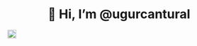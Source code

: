 <h1 align="center">👋 Hi, I’m @ugurcantural</h1>

<a href="https://www.instagram.com/ugurcant1/" target="_blank">
  <img src="https://cdn-icons-png.flaticon.com/512/49/49408.png" width="20" height="20">
</a>
